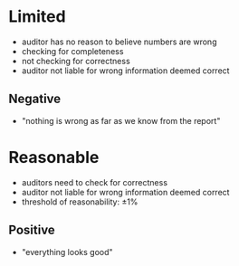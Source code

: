 # Limited
- auditor has no reason to believe numbers are wrong
- checking for completeness
- not checking for correctness
- auditor not liable for wrong information deemed correct

## Negative
- "nothing is wrong as far as we know from the report"

# Reasonable
- auditors need to check for correctness
- auditor not liable for wrong information deemed correct
- threshold of reasonability: $\pm 1\%$

## Positive
- "everything looks good"